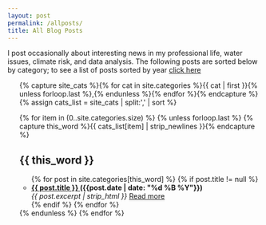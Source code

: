 ```yaml
---
layout: post
permalink: /allposts/
title: All Blog Posts
---
```


I post occasionally about interesting news in my professional life, water issues, climate risk, and data analysis.
The following posts are sorted below by category; to see a list of posts sorted by year [click here](/allpostschron/)

<ul id="archive">
{% capture site_cats %}{% for cat in site.categories %}{{ cat | first }}{% unless forloop.last %},{% endunless %}{% endfor %}{% endcapture %}
{% assign cats_list = site_cats | split:',' | sort %} 

{% for item in (0..site.categories.size) %}
    {% unless forloop.last %}
    {% capture this_word %}{{ cats_list[item] | strip_newlines }}{% endcapture %}
        <article>
            <h2 id="{{ this_word }}" class="tag-heading">
                {{ this_word }}
            </h2>
            <ul id="archive">
                {% for post in site.categories[this_word] %}
                    {% if post.title != null %}
                        <li>
                            <strong>
                                <a href="{{ site.baseurl }}{{ post.url }}" title="{{ post.title }}">
                                    {{ post.title }}
                                </a> ({{post.date | date: "%d %B %Y"}})
                            </strong>
                            <br/>
                            <i>
                                {{ post.excerpt | strip_html }}
                            </i>
                            <a href="{{ post.url }}">Read more</a>
                        </li>
                    {% endif %}
                {% endfor %}
            </ul>
        </article>
    {% endunless %}
{% endfor %}
</ul>